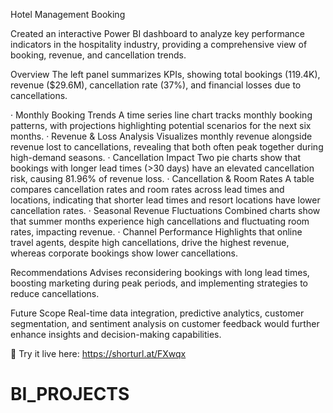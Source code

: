 Hotel Management Booking 

Created an interactive Power BI dashboard to analyze key performance indicators in the hospitality industry, providing a comprehensive view of booking, revenue, and cancellation trends. 


Overview
The left panel summarizes KPIs, showing total bookings (119.4K), revenue ($29.6M), cancellation rate (37%), and financial losses due to cancellations. 

·      Monthly Booking Trends
A time series line chart tracks monthly booking patterns, with projections highlighting potential scenarios for the next six months.
·      Revenue & Loss Analysis
Visualizes monthly revenue alongside revenue lost to cancellations, revealing that both often peak together during high-demand seasons.
·      Cancellation Impact
Two pie charts show that bookings with longer lead times (>30 days) have an elevated cancellation risk, causing 81.96% of revenue loss.
·      Cancellation & Room Rates
A table compares cancellation rates and room rates across lead times and locations, indicating that shorter lead times and resort locations have lower cancellation rates.
·      Seasonal Revenue Fluctuations 
Combined charts show that summer months experience high cancellations and fluctuating room rates, impacting revenue.
·      Channel Performance 
Highlights that online travel agents, despite high cancellations, drive the highest revenue, whereas corporate bookings show lower cancellations.

Recommendations
Advises reconsidering bookings with long lead times, boosting marketing during peak periods, and implementing strategies to reduce cancellations.

Future Scope
Real-time data integration, predictive analytics, customer segmentation, and sentiment analysis on customer feedback would further enhance insights and decision-making capabilities.

🔗 Try it live here: https://shorturl.at/FXwqx 

# BI_PROJECTS
